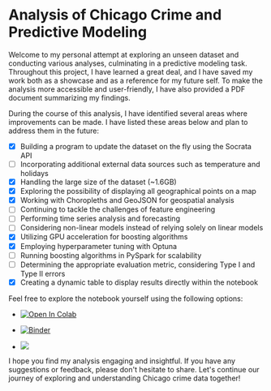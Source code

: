 # Analysis of Chicago Crime and Predictive Modeling

Welcome to my personal attempt at exploring an unseen dataset and conducting various analyses, culminating in a predictive modeling task. Throughout this project, I have learned a great deal, and I have saved my work both as a showcase and as a reference for my future self. To make the analysis more accessible and user-friendly, I have also provided a PDF document summarizing my findings.

During the course of this analysis, I have identified several areas where improvements can be made. I have listed these areas below and plan to address them in the future:

- [x] Building a program to update the dataset on the fly using the Socrata API
- [ ] Incorporating additional external data sources such as temperature and holidays
- [x] Handling the large size of the dataset (~1.6GB)
- [x] Exploring the possibility of displaying all geographical points on a map
- [x] Working with Choropleths and GeoJSON for geospatial analysis
- [ ] Continuing to tackle the challenges of feature engineering
- [ ] Performing time series analysis and forecasting
- [ ] Considering non-linear models instead of relying solely on linear models
- [x] Utilizing GPU acceleration for boosting algorithms
- [x] Employing hyperparameter tuning with Optuna
- [ ] Running boosting algorithms in PySpark for scalability
- [ ] Determining the appropriate evaluation metric, considering Type I and Type II errors
- [x] Creating a dynamic table to display results directly within the notebook

Feel free to explore the notebook yourself using the following options:


* <a href="https://colab.research.google.com/github/couzhei/chicago-crime/blob/master/" target="_parent"><img src="https://colab.research.google.com/assets/colab-badge.svg" alt="Open In Colab"/></a>

* [![Binder](https://mybinder.org/badge_logo.svg)](https://mybinder.org/v2/gh/couzhei/chicago-crime/HEAD)

* <a href="https://www.kaggle.com/ashkanranjbar/chicago-crime"><img src="https://kaggle.com/static/images/open-in-kaggle.svg"></a>

I hope you find my analysis engaging and insightful. If you have any suggestions or feedback, please don't hesitate to share. Let's continue our journey of exploring and understanding Chicago crime data together!
